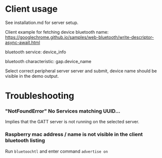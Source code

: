# Client usage

See installation.md for server setup.

Client example for fetching device bluetooth name: https://googlechrome.github.io/samples/web-bluetooth/write-descriptor-async-await.html

bluetooth service: device_info

bluetooth characteristic: gap.device_name

Select correct peripheral server server and submit, device name should be
visible in the demo output.

# Troubleshooting

### "NotFoundError" No Services matching UUID...

Implies that the GATT server is not running on the selected server.

### Raspberry mac address / name is not visible in the client bluetooth listing

Run `bluetoochtl` and enter command `advertise on`
